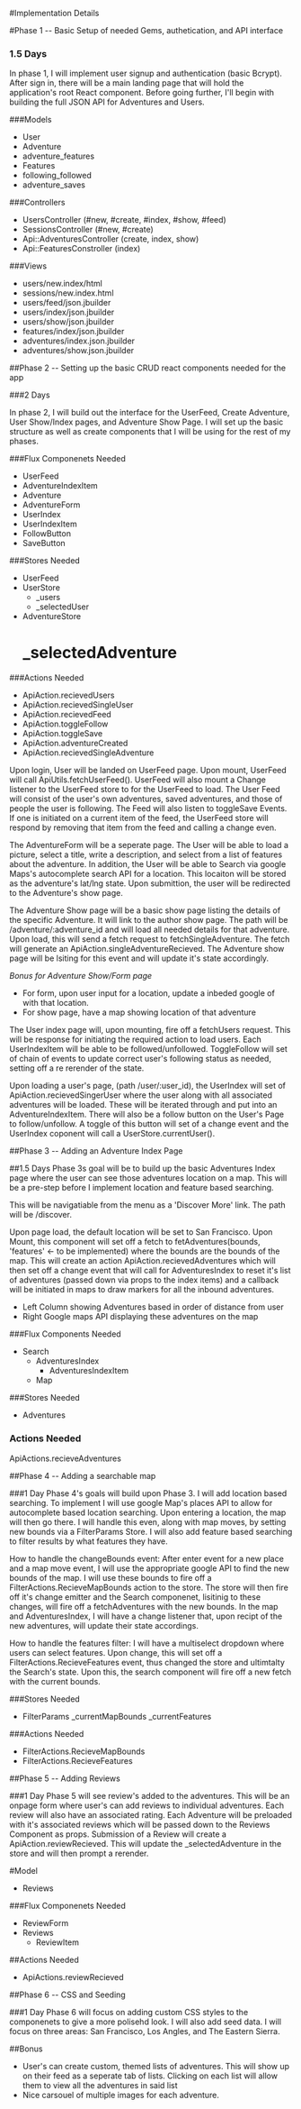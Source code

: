 #Implementation Details

#Phase 1 -- Basic Setup of needed Gems, authetication, and API interface 
### 1.5 Days
In phase 1, I will implement user signup and authentication (basic Bcrypt). After sign in, there will be a main landing page that will hold the application's root React component. Before going further, I'll begin with building the full JSON API for Adventures and Users. 

###Models 
* User 
* Adventure 
* adventure_features
* Features
* following_followed
* adventure_saves

###Controllers 
* UsersController (#new, #create, #index, #show, #feed)
* SessionsController (#new, #create)
* Api::AdventuresController (create, index, show)
* Api::FeaturesConstroller (index)

###Views 
* users/new.index/html
* sessions/new.index.html
* users/feed/json.jbuilder
* users/index/json.jbuilder
* users/show/json.jbuilder
* features/index/json.jbuilder
* adventures/index.json.jbuilder
* adventures/show.json.jbuilder 

##Phase 2 -- Setting up the basic CRUD react components needed for the app 

###2 Days

In phase 2, I will build out the interface for the UserFeed, Create Adventure, User Show/Index pages, and Adventure Show Page. I will set up the basic structure as well as create components that I will be using for the rest of my phases. 

###Flux Componenets Needed
* UserFeed
* AdventureIndexItem
* Adventure
* AdventureForm
* UserIndex 
* UserIndexItem 
* FollowButton
* SaveButton

###Stores Needed
* UserFeed 
* UserStore
  * _users
  * _selectedUser
* AdventureStore
  # _selectedAdventure

###Actions Needed 
* ApiAction.recievedUsers
* ApiAction.recievedSingleUser
* ApiAction.recievedFeed 
* ApiAction.toggleFollow
* ApiAction.toggleSave
* ApiAction.adventureCreated 
* ApiAction.recievedSingleAdventure

Upon login, User will be landed on UserFeed page. Upon mount, UserFeed will call ApiUtils.fetchUserFeed(). UserFeed will also mount a Change listener to the UserFeed store to for the UserFeed to load. The User Feed will consist of the user's own adventures, saved adventures, and those of people the user is following. The Feed will also listen to toggleSave Events. If one is initiated on a current item of the feed, the UserFeed store will respond by removing that item from the feed and calling a change even.

The AdventureForm will be a seperate page. The User will be able to load a picture, select a title, write a description, and select from a list of features about the adventure. In addition, the User will be able to Search via google Maps's autocomplete search API for a location. This locaiton will be stored as the adventure's lat/lng state. Upon submittion, the user will be redirected to the Adventure's show page. 

The Adventure Show page will be a basic show page listing the details of the specific Adventure. It will link to the author show page. The path will be /adventure/:adventure_id and will load all needed details for that adventure. Upon load, this will send a fetch request to fetchSingleAdventure. The fetch will generate an ApiAction.singleAdventureRecieved. The Adventure show page will be lsiting for this event and will update it's state accordingly. 

_Bonus for Adventure Show/Form page_

* For form, upon user input for a location, update a inbeded google of with that location.
* For show page, have a map showing location of that adventure

The User index page will, upon mounting, fire off a fetchUsers request. This will be response for initiating the required action to load users. Each UserIndexItem will be able to be followed/unfollowed. ToggleFollow will set of chain of events to update correct user's following status as needed, setting off a re rerender of the state. 

Upon loading a user's page, (path /user/:user_id), the UserIndex will set of 
ApiAction.recievedSingerUser where the user along with all associated adventures will be loaded. These will be iterated through and put into an AdventureIndexItem. There will also be a follow button on the User's Page to follow/unfollow. A toggle of this button will set of a change event and the UserIndex coponent will call a UserStore.currentUser().

##Phase 3 -- Adding an Adventure Index Page 

##1.5 Days
Phase 3s goal will be to build up the basic Adventures Index page where the user can see those adventures location on a map. This will be a pre-step before I implement location and feature based searching. 

This will be navigatiable from the menu as a 'Discover More' link. The path will be /discover.

Upon page load, the default location will be set to San Francisco. Upon Mount, this component will set off a fetch to fetAdventures(bounds, 'features' <- to be implemented) where the bounds are the bounds of the map. This will create an action ApiAction.recievedAdventures which will then set off a change event that will call for AdventuresIndex to reset it's list of adventures (passed down via props to the index items) and a callback will be initiated in maps to draw markers for all the inbound adventures. 

* Left Column showing Adventures based in order of distance from user
* Right Google maps API displaying these adventures on the map

###Flux Components Needed
* Search
  * AdventuresIndex
    * AdventuresIndexItem
  * Map

###Stores Needed 
* Adventures 

### Actions Needed 
ApiActions.recieveAdventures

##Phase 4 -- Adding a searchable map 

###1 Day
Phase 4's goals will build upon Phase 3. I will add location based searching. To implement I will use google Map's places API to allow for autocomplete based location searching. Upon entering a location, the map will then go there. I will handle this even, along with map moves, by setting new bounds via a FilterParams Store. I will also add feature based searching to filter results by what features they have. 

How to handle the changeBounds event: 
  After enter event for a new place and a map move event, I will use the appropriate google API to find the new bounds of the map. I will use these bounds to fire off a FilterActions.RecieveMapBounds action to the store. The store will then fire off it's change emitter and the Search componenet, lisitinig to these changes, will fire off a fetchAdventures with the new bounds. 
  In the map and AdventuresIndex, I will have a change listener that, upon recipt of the new adventures, will update their state accordings. 

How to handle the features filter: 
  I will have a multiselect dropdown where users can select features. Upon change, this will set off a FilterActions.RecieveFeatures event, thus changed the store and ultimtalty the Search's state. Upon this, the search component will fire off a new fetch with the current bounds.

###Stores Needed
* FilterParams
  _currentMapBounds
  _currentFeatures

###Actions Needed
* FilterActions.RecieveMapBounds
* FilterActions.RecieveFeatures 

##Phase 5 -- Adding Reviews

###1 Day
Phase 5 will see review's added to the adventures. This will be an onpage form where user's can add reviews to individual adventures. Each review will also have an associated rating. Each Adventure will be preloaded with it's associated reviews which will be passed down to the Reviews Component as props. 
Submission of a Review will create a ApiAction.reviewRecieved. This will update the _selectedAdventure in the store and will then prompt a rerender. 

#Model
* Reviews

###Flux Componenets Needed 
* ReviewForm
* Reviews
  * ReviewItem

##Actions Needed
* ApiActions.reviewRecieved

##Phase 6 -- CSS and Seeding

###1 Day
Phase 6 will focus on adding custom CSS styles to the componenets to give a more polisehd look. I will also add seed data. I will focus on three areas: San Francisco, Los Angles, and The Eastern Sierra. 

##Bonus 
* User's can create custom, themed lists of adventures. This will show up on their feed as a seperate tab of lists. Clicking on each list will allow them to view all the adventures in said list
* Nice carsouel of multiple images for each adventure. 